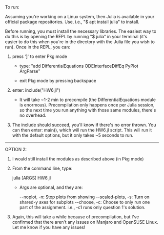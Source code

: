 To run:

Assuming you're working on a Linux system, then Julia is available in your official package repositories. Use, i.e., "$ apt install julia" to install.

Before running, you must install the necessary libraries. The easiest way to do this is by opening the REPL by running "$ julia" in your terminal (it's easier to do this when you're in the directory with the Julia file you wish to run). Once in the REPL, you can:

1) press ']' to enter Pkg mode
    - type: "add DifferentialEquations ODEInterfaceDiffEq PyPlot ArgParse"

    - exit Pkg mode by pressing backspace

2) enter: include("HW6.jl")
    - It will take ~1-2 min to precompile (the DifferentialEquations module is enormous). Precompilation only happens once per Julia session, so the next time you run anything with those same modules, there's no overhead.

3) The include should succeed, you'll know if there's no error thrown. You can then enter: main(), which will run the HW6.jl script. This will run it with the default options, but it only takes ~5 seconds to run.

----------------------------------------------------------------

OPTION 2:

1) I would still install the modules as described above (in Pkg mode)

2) From the command line, type:

    julia [ARGS] HW6.jl

    - Args are optional, and they are:

        --noplot, -n:           Stop plots from showing
        --scaled-plots, -s:     Turn on shared-y axes for subplots
        --choose, -c:           Choose to only run one part of the
                                assignment. i.e., -c1 runs only question 1's solution.

3) Again, this will take a while because of precompilation, but I've confirmed that there aren't any issues on Manjaro and OpenSUSE Linux. Let me know if you have any issues!
